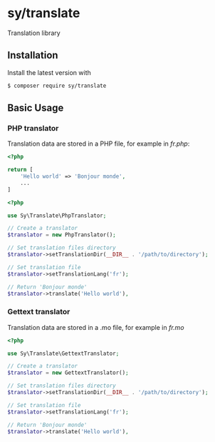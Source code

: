 # sy/translate

Translation library

## Installation

Install the latest version with

```bash
$ composer require sy/translate
```

## Basic Usage

### PHP translator

Translation data are stored in a PHP file, for example in *fr.php*:

```php
<?php

return [
	'Hello world' => 'Bonjour monde', 
	...
]
```

```php
<?php

use Sy\Translate\PhpTranslator;

// Create a translator
$translator = new PhpTranslator();

// Set translation files directory
$translator->setTranslationDir(__DIR__ . '/path/to/directory');

// Set translation file
$translator->setTranslationLang('fr');

// Return 'Bonjour monde'
$translator->translate('Hello world'),
```

### Gettext translator

Translation data are stored in a .mo file, for example in *fr.mo*

```php
<?php

use Sy\Translate\GettextTranslator;

// Create a translator
$translator = new GettextTranslator();

// Set translation files directory
$translator->setTranslationDir(__DIR__ . '/path/to/directory');

// Set translation file
$translator->setTranslationLang('fr');

// Return 'Bonjour monde'
$translator->translate('Hello world'),
```